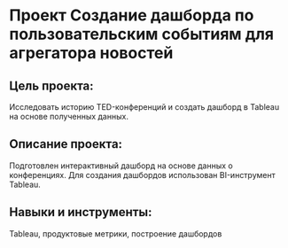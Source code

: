 # Проект Создание дашборда по пользовательским событиям для агрегатора новостей

## Цель проекта:
Исследовать историю TED-конференций и создать дашборд в Tableau на основе полученных данных.

## Описание проекта:
Подготовлен интерактивный дашборд на основе данных о конференциях. Для создания дашбордов использован BI-инструмент Tableau.

## Навыки и инструменты:
Tableau, продуктовые метрики, построение дашбордов

